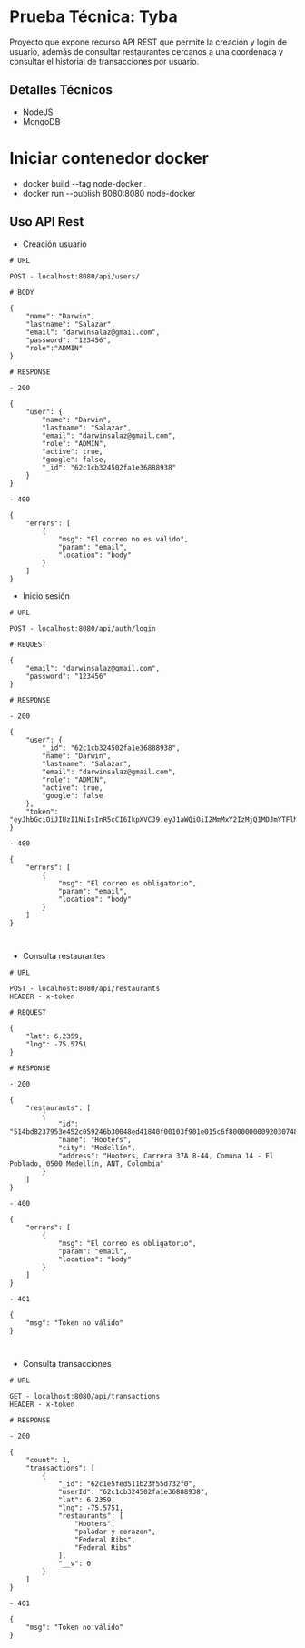 # Prueba Técnica: Tyba

Proyecto que expone recurso API REST que permite la creación y login de usuario, además de consultar restaurantes cercanos a una coordenada y consultar el historial de transacciones por usuario.

## Detalles Técnicos

* NodeJS
* MongoDB

# Iniciar contenedor docker

* docker build --tag node-docker .
* docker run --publish 8080:8080 node-docker

## Uso API Rest

* Creación usuario
```
# URL

POST - localhost:8080/api/users/

# BODY

{
    "name": "Darwin",
    "lastname": "Salazar",
    "email": "darwinsalaz@gmail.com",
    "password": "123456",
    "role":"ADMIN"
}

# RESPONSE

- 200

{
    "user": {
        "name": "Darwin",
        "lastname": "Salazar",
        "email": "darwinsalaz@gmail.com",
        "role": "ADMIN",
        "active": true,
        "google": false,
        "_id": "62c1cb324502fa1e36888938"
    }
}

- 400

{
    "errors": [
        {
            "msg": "El correo no es válido",
            "param": "email",
            "location": "body"
        }
    ]
}

```

* Inicio sesión

```
# URL

POST - localhost:8080/api/auth/login

# REQUEST

{
    "email": "darwinsalaz@gmail.com",
    "password": "123456"
}

# RESPONSE

- 200

{
    "user": {
        "_id": "62c1cb324502fa1e36888938",
        "name": "Darwin",
        "lastname": "Salazar",
        "email": "darwinsalaz@gmail.com",
        "role": "ADMIN",
        "active": true,
        "google": false
    },
    "token": "eyJhbGciOiJIUzI1NiIsInR5cCI6IkpXVCJ9.eyJ1aWQiOiI2MmMxY2IzMjQ1MDJmYTFlMzY4ODg5MzgiLCJpYXQiOjE2NTY4NjkxMzIsImV4cCI6MTY1Njg4MzUzMn0.7UcZGj6e8vRdcVlKHPXN992b__r5IC8bAR4UolCG5js"
}

- 400

{
    "errors": [
        {
            "msg": "El correo es obligatorio",
            "param": "email",
            "location": "body"
        }
    ]
}



```

* Consulta restaurantes

```
# URL

POST - localhost:8080/api/restaurants
HEADER - x-token

# REQUEST

{
    "lat": 6.2359,
    "lng": -75.5751
}

# RESPONSE

- 200

{
    "restaurants": [
        {
            "id": "514bd8237953e452c059246b30048ed41840f00103f901e015c6f800000000920307486f6f74657273",
            "name": "Hooters",
            "city": "Medellín",
            "address": "Hooters, Carrera 37A 8-44, Comuna 14 - El Poblado, 0500 Medellín, ANT, Colombia"
        }
    ]
}

- 400

{
    "errors": [
        {
            "msg": "El correo es obligatorio",
            "param": "email",
            "location": "body"
        }
    ]
}

- 401

{
    "msg": "Token no válido"
}



```

* Consulta transacciones

```
# URL

GET - localhost:8080/api/transactions
HEADER - x-token

# RESPONSE

- 200

{
    "count": 1,
    "transactions": [
        {
            "_id": "62c1e5fed511b23f55d732f0",
            "userId": "62c1cb324502fa1e36888938",
            "lat": 6.2359,
            "lng": -75.5751,
            "restaurants": [
                "Hooters",
                "paladar y corazon",
                "Federal Ribs",
                "Federal Ribs"
            ],
            "__v": 0
        }
    ]
}

- 401

{
    "msg": "Token no válido"
}


